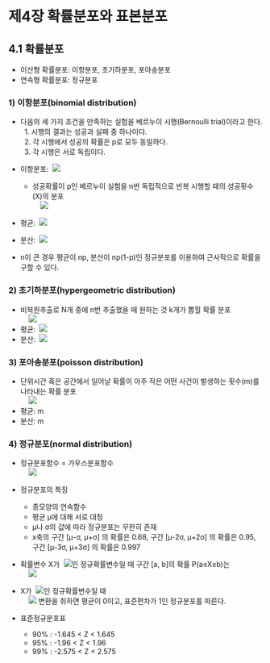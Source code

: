 # 제4장 확률분포와 표본분포

## 4.1 확률분포

- 이산형 확률분포: 이항분포, 초기하분포, 포아송분포
- 연속형 확률분포: 정규분포

### 1) 이항분포(binomial distribution)

- 다음의 세 가지 조건을 만족하는 실험을 베르누이 시행(Bernoulli trial)이라고 한다.  
&nbsp;&nbsp;1. 시행의 결과는 성공과 실패 중 하나이다.  
&nbsp;&nbsp;2. 각 시행에서 성공의 확률은 p로 모두 동일하다.  
&nbsp;&nbsp;3. 각 시행은 서로 독립이다.  

- 이항분포: &nbsp;<img src="https://latex.codecogs.com/svg.latex?B(n,p)" />
  - 성공확률이 p인 베르누이 실험을 n번 독립적으로 반복 시행할 때의 성공횟수(X)의 분포  
&nbsp;&nbsp;&nbsp;&nbsp;<img src="https://latex.codecogs.com/svg.latex?P(X=x)=\binom{n}{x}p^{x}(1-p)^{n-x},\:\:\:x=0,1,2\cdots,n" />  
- 평균: &nbsp;<img src="https://latex.codecogs.com/svg.latex?E(X)=np" />
- 분산: &nbsp;<img src="https://latex.codecogs.com/svg.latex?Var(X)=np(1-p)" />
- n이 큰 경우 평균이 np, 분산이 np(1-p)인 정규분포를 이용하여 근사적으로 확률을 구할 수 있다.

### 2) 초기하분포(hypergeometric distribution)

- 비복원추출로 N개 중에 n번 추출했을 때 원하는 것 k개가 뽑힐 확률 분포  
&nbsp;&nbsp;&nbsp;&nbsp;<img src="https://latex.codecogs.com/svg.latex?P(X=x)=\frac{\binom{n}{x}\binom{N-D}{n-x}}{\binom{N}{n}},\:\:\:x=0,1,2\cdots,n" />  
- 평균: &nbsp;<img src="https://latex.codecogs.com/svg.latex?E(X)=np,\:\:\:p=\frac{D}{N}" />
- 분산: &nbsp;<img src="https://latex.codecogs.com/svg.latex?Var(X)=np(1-p)\frac{N-n}{N-1}" />

### 3) 포아송분포(poisson distribution)

- 단위시간 혹은 공간에서 일어날 확률이 아주 작은 어떤 사건이 발생하는 횟수(m)를 나타내는 확률 분포  
&nbsp;&nbsp;&nbsp;&nbsp;<img src="https://latex.codecogs.com/svg.latex?P(X=x)=\frac{e^{-m}m^{x}}{x!},\:\:\:x=0,1,2\cdots,n" />  
- 평균: m
- 분산: m

### 4) 정규분포(normal distribution)

- 정규분포함수 = 가우스분포함수  
&nbsp;&nbsp;&nbsp;&nbsp;<img src="https://latex.codecogs.com/svg.latex?f(x)=\frac{1}{\sqrt{2\pi}}exp\left[\,\!-\frac{(x-\mu)^{2}}{2\sigma^{2}}\right],\:\:\:-\infty<x<\infty" />  
- 정규분포의 특징
  - 종모양의 연속함수
  - 평균 μ에 대해 서로 대칭
  - μ나 σ의 값에 따라 정규분포는 무한히 존재
  - x축의 구간 [μ-σ, μ+σ] 의 확률은 0.68, 구간 [μ-2σ, μ+2σ] 의 확률은 0.95, 구간 [μ-3σ, μ+3σ] 의 확률은 0.997

- 확률변수 X가 &nbsp;<img src="https://latex.codecogs.com/svg.latex?N(\mu,\sigma^{2})" />인 정규확률변수일 때 구간 [a, b]의 확률 P(a≤X≤b)는  
&nbsp;&nbsp;&nbsp;&nbsp;<img src="https://latex.codecogs.com/svg.latex?P(a\leq\,\!X\leq\,\!b)={\int_{a}^{b}}{\frac{1}{\sqrt{2\pi}}exp\left[\,\!-\frac{(x-\mu)^{2}}{2\sigma^{2}}\right]dx}" />  

- X가 &nbsp;<img src="https://latex.codecogs.com/svg.latex?N(\mu,\sigma^{2})" />인 정규확률변수일 때  
&nbsp;&nbsp;&nbsp;&nbsp;<img src="https://latex.codecogs.com/svg.latex?Z=\frac{X-\mu}{\sigma}" /> 변환을 취하면 평균이 0이고, 표준편차가 1인 정규분포를 따른다.

- 표준정규분포표
  - 90% : -1.645 < Z < 1.645
  - 95% : -1.96 < Z < 1.96
  - 99% : -2.575 < Z < 2.575

